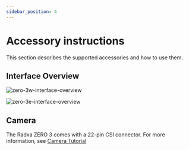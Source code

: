```yaml
---
sidebar_position: 4
---
```


# Accessory instructions

This section describes the supported accessories and how to use them.

## Interface Overview

<Tabs queryString="camera">
<TabItem value="ZERO 3W">

![zero-3w-interface-overview](/img/zero/zero3w/zero-3w-interface-overview.webp)

</TabItem>
<TabItem value="ZERO 3E">

![zero-3e-interface-overview](/img/zero/zero3w/zero-3e-interface-overview.webp)

</TabItem>
</Tabs>

## Camera

The Radxa ZERO 3 comes with a 22-pin CSI connector. For more information, see [Camera Tutorial](/zero/zero3/accessories/camera.md)
